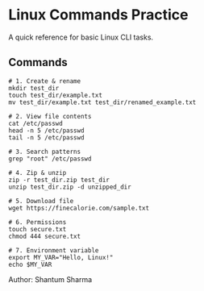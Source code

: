 # Linux Commands Practice

A quick reference for basic Linux CLI tasks.

## Commands

```
# 1. Create & rename
mkdir test_dir
touch test_dir/example.txt
mv test_dir/example.txt test_dir/renamed_example.txt

# 2. View file contents
cat /etc/passwd
head -n 5 /etc/passwd
tail -n 5 /etc/passwd

# 3. Search patterns
grep "root" /etc/passwd

# 4. Zip & unzip
zip -r test_dir.zip test_dir
unzip test_dir.zip -d unzipped_dir

# 5. Download file
wget https://finecalorie.com/sample.txt

# 6. Permissions
touch secure.txt
chmod 444 secure.txt

# 7. Environment variable
export MY_VAR="Hello, Linux!"
echo $MY_VAR
```
Author: Shantum Sharma

